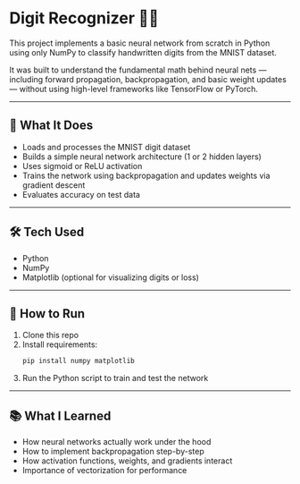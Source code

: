 # Digit Recognizer 🧠🔢

This project implements a basic neural network from scratch in Python using only NumPy to classify handwritten digits from the MNIST dataset.

It was built to understand the fundamental math behind neural nets — including forward propagation, backpropagation, and basic weight updates — without using high-level frameworks like TensorFlow or PyTorch.

---

## 🧠 What It Does

- Loads and processes the MNIST digit dataset
- Builds a simple neural network architecture (1 or 2 hidden layers)
- Uses sigmoid or ReLU activation
- Trains the network using backpropagation and updates weights via gradient descent
- Evaluates accuracy on test data

---

## 🛠️ Tech Used

- Python  
- NumPy  
- Matplotlib (optional for visualizing digits or loss)

---

## 🚀 How to Run

1. Clone this repo  
2. Install requirements:  
   ```bash
   pip install numpy matplotlib
   ```
3. Run the Python script to train and test the network

---

## 📚 What I Learned

- How neural networks actually work under the hood  
- How to implement backpropagation step-by-step  
- How activation functions, weights, and gradients interact  
- Importance of vectorization for performance
